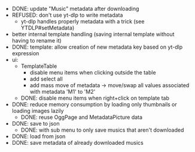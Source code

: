 * DONE: update "Music" metadata after downloading
* REFUSED: don't use yt-dlp to write metadata
  * yt-dlp handles properly metadata with a trick (see YTDLP#setMetadata)
* better internal template handling (saving internal template without having to rename it)
* DONE: template: allow creation of new metadata key based on yt-dlp expression
* ui:
  * TemplateTable
    * disable menu items when clicking outside the table
    * add select all
    * add mass move of metadata -> move/swap all values associated with metadata 'M1' to 'M2'
  * DONE: disable menu items when right+click on template tab
* DONE: reduce memory consumption by loading only thumbnails or loading images lazily
  * DONE: reuse OggPage and MetadataPicture data
* DONE: save to json
  * DONE: with sub menu to only save musics that aren't downloaded
* DONE: load from json
* DONE: save metadata of already downloaded musics